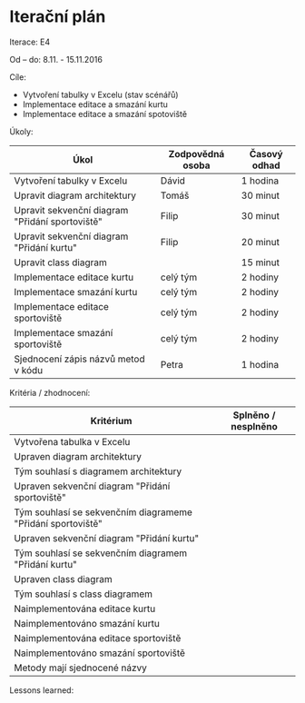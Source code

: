 <h1>Iterační plán</h1>
Iterace:  E4

Od – do: 8.11. - 15.11.2016


Cíle:
- Vytvoření tabulky v Excelu (stav scénářů)
- Implementace editace a smazání kurtu
- Implementace editace a smazání spotoviště

Úkoly:

|Úkol|	Zodpovědná osoba|	Časový odhad|
|---|---|---|
|Vytvoření tabulky v Excelu|Dávid|1 hodina
|Upravit diagram architektury|Tomáš|30 minut
|Upravit sekvenční diagram "Přidání sportoviště"|Filip|30 minut
|Upravit sekvenční diagram "Přidání kurtu"|Filip|20 minut
|Upravit class diagram||15 minut
|Implementace editace kurtu|celý tým|2 hodiny
|Implementace smazání kurtu|celý tým|2 hodiny
|Implementace editace sportoviště|celý tým|2 hodiny
|Implementace smazání sportoviště|celý tým|2 hodiny
|Sjednocení zápis názvů metod v kódu|Petra|1 hodina

Kritéria / zhodnocení:

|Kritérium	|Splněno / nesplněno|
|---|---|
|Vytvořena tabulka v Excelu||
|Upraven diagram architektury||
|Tým souhlasí s diagramem architektury||
|Upraven sekvenční diagram "Přidání sportoviště"||
|Tým souhlasí se sekvenčním diagrameme "Přidání sportoviště"||
|Upraven sekvenční diagram "Přidání kurtu"||
|Tým souhlasí se sekvenčním diagramem "Přidání kurtu"||
|Upraven class diagram||
|Tým souhlasí s class diagramem||
|Naimplementována editace kurtu||
|Naimplementováno smazání kurtu||
|Naimplementována editace sportoviště||
|Naimplementováno smazání sportoviště||
|Metody mají sjednocené názvy||

Lessons learned:
